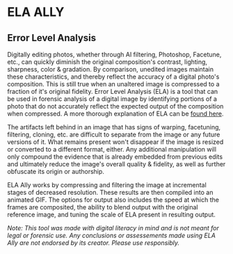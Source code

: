 # **ELA ALLY**

## **Error Level Analysis**
Digitally editing photos, whether through AI filtering, Photoshop, Facetune, etc., can quickly diminish the original composition's contrast, lighting, sharpness, color & gradation. By comparison, unedited images maintain these characteristics, and thereby reflect the accuracy of a digital photo's composition. This is still true when an unaltered image is compressed to a fraction of it's original fidelity. Error Level Analysis (ELA) is a tool that can be used in forensic analysis of a digital image by identifying portions of a photo that do not accurately reflect the expected output of the composition when compressed. A more thorough explanation of ELA can be [found here](https://fotoforensics.com/tutorial-ela.php).



The artifacts left behind in an image that has signs of warping, facetuning, filtering, cloning, etc. are difficult to separate from the image or any future versions of it. What remains present won't disappear if the image is resized or converted to a different format, either. Any additional manipulation will only compound the evidence that is already embedded from previous edits and ultimately reduce the image's overall quality & fidelity, as well as further obfuscate its origin or authorship.

ELA Ally works by compressing and filtering the image at incremental stages of decreased resolution. These results are then compiled into an animated GIF. The options for output also includes the speed at which the frames are composited, the ability to blend output with the original reference image, and tuning the scale of ELA present in resulting output.

_Note: This tool was made with digital literacy in mind and is not meant for legal or forensic use. Any conclusions or assessements made using ELA Ally are not endorsed by its creator. Please use responsibly._

